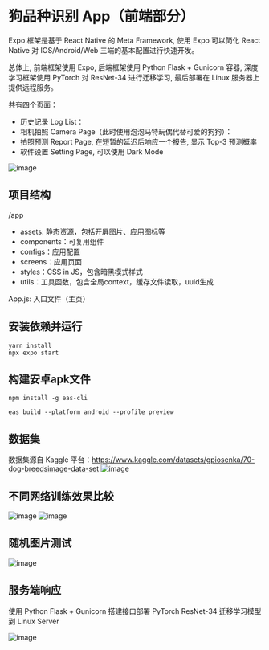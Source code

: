 # 狗品种识别 App（前端部分）

Expo 框架是基于 React Native 的 Meta Framework, 使用 Expo 可以简化 React Native 对 IOS/Android/Web 三端的基本配置进行快速开发。  

总体上, 前端框架使用 Expo, 后端框架使用 Python Flask + Gunicorn 容器, 深度学习框架使用 PyTorch 对 ResNet-34 进行迁移学习, 最后部署在 Linux 服务器上提供远程服务。

共有四个页面：
- 历史记录 Log List：
- 相机拍照 Camera Page（此时使用泡泡马特玩偶代替可爱的狗狗）：
- 拍照预测 Report Page, 在短暂的延迟后响应一个报告, 显示 Top-3 预测概率
- 软件设置 Setting Page, 可以使用 Dark Mode

![image](https://user-images.githubusercontent.com/56614895/185463595-1cdd7252-3fc0-4800-a356-ac1b783b6f2e.png)

## 项目结构
/app
- assets: 静态资源，包括开屏图片、应用图标等
- components：可复用组件
- configs：应用配置
- screens：应用页面
- styles：CSS in JS，包含暗黑模式样式
- utils：工具函数，包含全局context，缓存文件读取，uuid生成

App.js: 入口文件（主页）

## 安装依赖并运行

```
yarn install
npx expo start
```

## 构建安卓apk文件

`npm install -g eas-cli`

`eas build --platform android --profile preview`  

## 数据集

数据集源自 Kaggle 平台：https://www.kaggle.com/datasets/gpiosenka/70-dog-breedsimage-data-set
![image](https://user-images.githubusercontent.com/56614895/185461003-3f2c155c-2d42-4c97-af54-2608e97b3c28.png)

## 不同网络训练效果比较

![image](https://user-images.githubusercontent.com/56614895/185464238-84cfa09c-b94c-4c90-a61b-8d68b1a677a3.png)
![image](https://user-images.githubusercontent.com/56614895/185464278-15610984-a16e-427c-9472-c708d606978b.png)

## 随机图片测试

![image](https://user-images.githubusercontent.com/56614895/185464353-069a0512-6d75-4dc9-a825-be267f3d76e5.png)

## 服务端响应

使用 Python Flask + Gunicorn 搭建接口部署 PyTorch ResNet-34 迁移学习模型到 Linux Server

![image](https://user-images.githubusercontent.com/56614895/185461259-496bf849-46e6-4257-be83-6b560ea68498.png)



